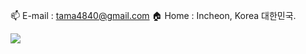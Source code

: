 📫 E-mail : tama4840@gmail.com
🏠 Home : Incheon, Korea 대한민국.

<a href="https://github.com/devxb/gitanimals">
  <img src="https://render.gitanimals.org/farms/songchez"/>
</a>
